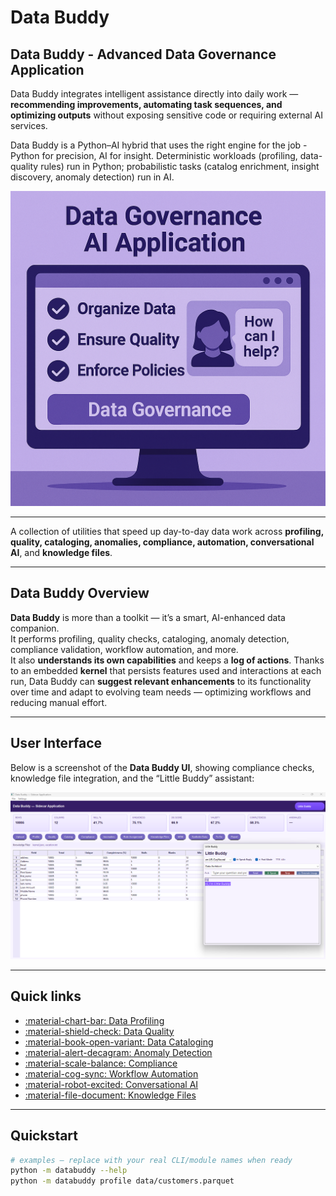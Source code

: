 ﻿# Data Buddy
## Data Buddy - Advanced Data Governance Application

Data Buddy integrates intelligent assistance directly into daily work — **recommending improvements, automating task sequences, and optimizing outputs** without exposing sensitive code or requiring external AI services.

Data Buddy is a Python–AI hybrid that uses the right engine for the job - Python for precision, AI for insight. Deterministic workloads (profiling, data-quality rules) run in Python; probabilistic tasks (catalog enrichment, insight discovery, anomaly detection) run in AI.

![AI Everyday Tasks](../_assets/ai-everyday.png)

---
A collection of utilities that speed up day-to-day data work across **profiling, quality, cataloging, anomalies, compliance, automation, conversational AI**, and **knowledge files**.

---

## Data Buddy Overview

**Data Buddy** is more than a toolkit — it’s a smart, AI-enhanced data companion.  
It performs profiling, quality checks, cataloging, anomaly detection, compliance validation, workflow automation, and more.  
It also **understands its own capabilities** and keeps a **log of actions**. Thanks to an embedded **kernel** that persists features used and interactions at each run, Data Buddy can **suggest relevant enhancements** to its functionality over time and adapt to evolving team needs — optimizing workflows and reducing manual effort.

---

## User Interface

Below is a screenshot of the **Data Buddy UI**, showing compliance checks, knowledge file integration, and the “Little Buddy” assistant:

![Data Buddy UI](../_assets/dbui.png)

---



## Quick links

- [:material-chart-bar: Data Profiling](data-profiling.md)
- [:material-shield-check: Data Quality](data-quality.md)
- [:material-book-open-variant: Data Cataloging](data-cataloging.md)
- [:material-alert-decagram: Anomaly Detection](anomaly-detection.md)
- [:material-scale-balance: Compliance](compliance.md)
- [:material-cog-sync: Workflow Automation](workflow-automation.md)
- [:material-robot-excited: Conversational AI](conversational-ai.md)
- [:material-file-document: Knowledge Files](knowledge-files.md)

---

## Quickstart

```bash
# examples – replace with your real CLI/module names when ready
python -m databuddy --help
python -m databuddy profile data/customers.parquet
